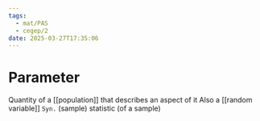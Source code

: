 ```yaml
---
tags:
  - mat/PAS
  - cegep/2
date: 2025-03-27T17:35:06
---
```


# Parameter

Quantity of a [[population]] that describes an aspect of it
Also a [[random variable]]
`Syn.` (sample) statistic (of a sample)